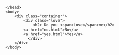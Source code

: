 <!DOCTYPE html>
<html>
    <head>
        <meta charset="utf-8">
        <meta http-equiv="X-UA-Compatible" content="
        IE=edge">
        <title>Love Expression</title>
        <link rel="stylesheet" href="style.css">

    </head>
    <body>
        <div class="container">
            <div class="love">
                <h2> Do you <span>Love</span>me</h2>
            <a href="no.html">No</a>
            <a href="yes.html">Yes</a>  
              </div>
        </div>
    </body>
</html>
